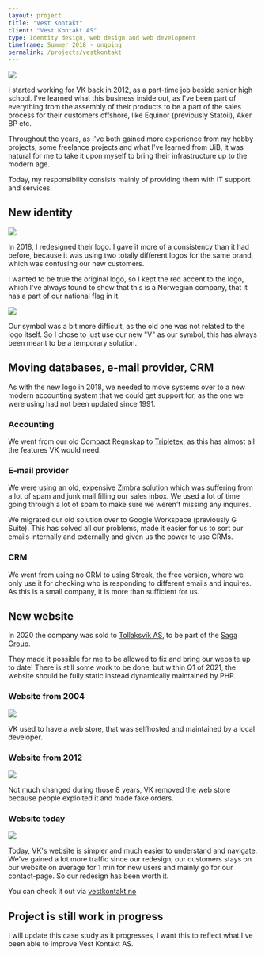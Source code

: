 ```yaml
---
layout: project
title: "Vest Kontakt"
client: "Vest Kontakt AS"
type: Identity design, web design and web development
timeframe: Summer 2018 - ongoing
permalink: /projects/vestkontakt
---
```


![](/assets/projects/vestkontakt/web-2020.png)

I started working for VK back in 2012, as a part-time job beside senior high school. I've learned what this business inside out, as I've been part of everything from the assembly of their products to be a part of the sales process for their customers offshore, like Equinor (previously Statoil), Aker BP etc.

Throughout the years, as I've both gained more experience from my hobby projects, some freelance projects and what I've learned from UiB, it was natural for me to take it upon myself to bring their infrastructure up to the modern age.

Today, my responsibility consists mainly of providing them with IT support and services.

## New identity

![](/assets/projects/vestkontakt/logos.png)

In 2018, I redesigned their logo. I gave it more of a consistency than it had before, because it was using two totally different logos for the same brand, which was confusing our new customers.

I wanted to be true the original logo, so I kept the red accent to the logo, which I've always found to show that this is a Norwegian company, that it has a part of our national flag in it.

![](/assets/projects/vestkontakt/symbols.png)

Our symbol was a bit more difficult, as the old one was not related to the logo itself. So I chose to just use our new "V" as our symbol, this has always been meant to be a temporary solution.

## Moving databases, e-mail provider, CRM

As with the new logo in 2018, we needed to move systems over to a new modern accounting system that we could get support for, as the one we were using had not been updated since 1991.

### Accounting

We went from our old Compact Regnskap to [Tripletex](https://tripletex.no), as this has almost all the features VK would need.

### E-mail provider

We were using an old, expensive Zimbra solution which was suffering from a lot of spam and junk mail filling our sales inbox. We used a lot of time going through a lot of spam to make sure we weren't missing any inquires.

We migrated our old solution over to Google Workspace (previously G Suite). This has solved all our problems, made it easier for us to sort our emails internally and externally and given us the power to use CRMs.

### CRM

We went from using no CRM to using Streak, the free version, where we only use it for checking who is responding to different emails and inquires. As this is a small company, it is more than sufficient for us.

## New website

In 2020 the company was sold to [Tollaksvik AS](https://tollaksvik.no), to be part of the [Saga Group]().

They made it possible for me to be allowed to fix and bring our website up to date! There is still some work to be done, but within Q1 of 2021, the website should be fully static instead dynamically maintained by PHP.

### Website from 2004

![](/assets/projects/vestkontakt/web-2004.png)

VK used to have a web store, that was selfhosted and maintained by a local developer.

### Website from 2012

![](/assets/projects/vestkontakt/web-2012.png)

Not much changed during those 8 years, VK removed the web store because people exploited it and made fake orders.

### Website today

![](/assets/projects/vestkontakt/web-2020.png)

Today, VK's website is simpler and much easier to understand and navigate. We've gained a lot more traffic since our redesign, our customers stays on our website on average for 1 min for new users and mainly go for our contact-page. So our redesign has been worth it.

You can check it out via [vestkontakt.no](https://vestkontakt.no)

## Project is still work in progress

I will update this case study as it progresses, I want this to reflect what I've been able to improve Vest Kontakt AS.
